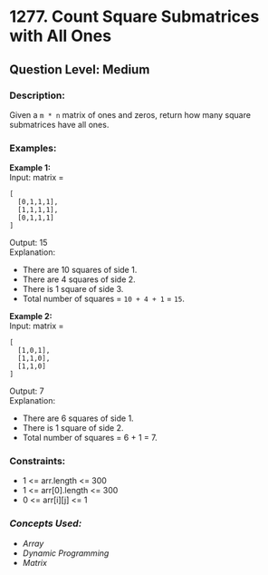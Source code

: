 # 1277. Count Square Submatrices with All Ones
## Question Level: Medium
### Description:
Given a ``m * n`` matrix of ones and zeros, return how many square submatrices have all ones.

### Examples:
<b>Example 1:</b><br>
Input: matrix =
```
[
  [0,1,1,1],
  [1,1,1,1],
  [0,1,1,1]
]
```
Output: 15<br>
Explanation: <br>
- There are 10 squares of side 1.
- There are 4 squares of side 2.
- There is  1 square of side 3.
- Total number of squares = ``10 + 4 + 1`` = ``15``.

<b>Example 2:</b><br>
Input: matrix = 
```
[
  [1,0,1],
  [1,1,0],
  [1,1,0]
]
```
Output: 7<br>
Explanation: <br>
- There are 6 squares of side 1.  
- There is 1 square of side 2. 
- Total number of squares = 6 + 1 = 7.

### Constraints:
- 1 <= arr.length <= 300
- 1 <= arr[0].length <= 300
- 0 <= arr[i][j] <= 1

### <i>Concepts Used:
- Array
- Dynamic Programming
- Matrix </i>
 
